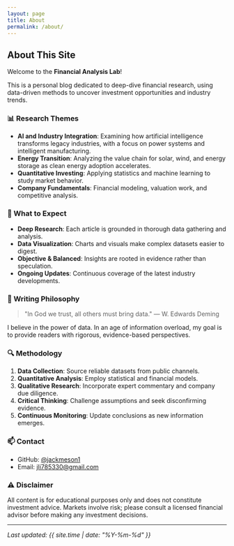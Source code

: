 ```yaml
---
layout: page
title: About
permalink: /about/
---
```


## About This Site

Welcome to the **Financial Analysis Lab**!

This is a personal blog dedicated to deep-dive financial research, using data-driven methods to uncover investment opportunities and industry trends.

### 📊 Research Themes

- **AI and Industry Integration**: Examining how artificial intelligence transforms legacy industries, with a focus on power systems and intelligent manufacturing.
- **Energy Transition**: Analyzing the value chain for solar, wind, and energy storage as clean energy adoption accelerates.
- **Quantitative Investing**: Applying statistics and machine learning to study market behavior.
- **Company Fundamentals**: Financial modeling, valuation work, and competitive analysis.

### 🎯 What to Expect

- **Deep Research**: Each article is grounded in thorough data gathering and analysis.
- **Data Visualization**: Charts and visuals make complex datasets easier to digest.
- **Objective & Balanced**: Insights are rooted in evidence rather than speculation.
- **Ongoing Updates**: Continuous coverage of the latest industry developments.

### 📝 Writing Philosophy

> "In God we trust, all others must bring data." — W. Edwards Deming

I believe in the power of data. In an age of information overload, my goal is to provide readers with rigorous, evidence-based perspectives.

### 🔍 Methodology

1. **Data Collection**: Source reliable datasets from public channels.
2. **Quantitative Analysis**: Employ statistical and financial models.
3. **Qualitative Research**: Incorporate expert commentary and company due diligence.
4. **Critical Thinking**: Challenge assumptions and seek disconfirming evidence.
5. **Continuous Monitoring**: Update conclusions as new information emerges.

### 📫 Contact

- GitHub: [@jackmeson1](https://github.com/jackmeson1)
- Email: [jli785330@gmail.com](mailto:jli785330@gmail.com)

### ⚠️ Disclaimer

All content is for educational purposes only and does not constitute investment advice. Markets involve risk; please consult a licensed financial advisor before making any investment decisions.

---

*Last updated: {{ site.time | date: "%Y-%m-%d" }}*
